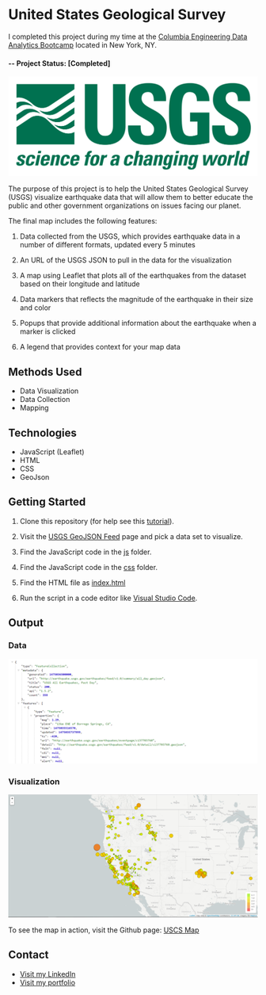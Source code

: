 # United States Geological Survey

I completed this project during my time at the [Columbia Engineering Data Analytics Bootcamp](https://bootcamp.cvn.columbia.edu/data/nyc/landing/?s=Google-Brand&pkw=%2Bdata%20%2Banalytics%20%2Bcolumbia&pcrid=392444639754&pmt=b&utm_source=google&utm_medium=cpc&utm_campaign=%5BS%5D_GRD_Data_Brand_ALL_NYC_BMM_New&utm_term=%2Bdata%20%2Banalytics%20%2Bcolumbia&utm_content=392444639754&s=google&k=%2Bdata%20%2Banalytics%20%2Bcolumbia&gclid=Cj0KCQiA2b7uBRDsARIsAEE9XpFH-2wU0-_7jtxCV_PCkGBR0prlyKtvpF2-nAWU1tO4oYci5h1QStsaAsg5EALw_wcB&gclsrc=aw.ds) located in New York, NY.

#### -- Project Status: [Completed]


![1-Logo](Images/1-Logo.png)


The purpose of this project is to help the United States Geological Survey (USGS) visualize earthquake data that will allow them to better educate the public and other government organizations on issues facing our planet.

The final map includes the following features:

1. Data collected from the USGS, which provides earthquake data in a number of different formats, updated every 5 minutes

2. An URL of the USGS JSON to pull in the data for the visualization

3. A map using Leaflet that plots all of the earthquakes from the dataset based on their longitude and latitude

4. Data markers that reflects the magnitude of the earthquake in their size and color

5. Popups that provide additional information about the earthquake when a marker is clicked

6. A legend that provides context for your map data


## Methods Used
* Data Visualization
* Data Collection
* Mapping


## Technologies
* JavaScript (Leaflet)
* HTML
* CSS
* GeoJson

## Getting Started

1. Clone this repository (for help see this [tutorial](https://help.github.com/articles/cloning-a-repository/)).
2. Visit the [USGS GeoJSON Feed](http://earthquake.usgs.gov/earthquakes/feed/v1.0/geojson.php) page and pick a data set to visualize.
3. Find the JavaScript code in the [js](https://github.com/CarolineDelva/UnitedStatesGeologicalSurvey_LeafletJS-Project/blob/master/static/js/logic3.js) folder.
4. Find the JavaScript code in the [css](https://github.com/CarolineDelva/UnitedStatesGeologicalSurvey_LeafletJS-Project/tree/master/static/css) folder.
5. Find the HTML file as [index.html](https://github.com/CarolineDelva/UnitedStatesGeologicalSurvey_LeafletJS-Project/blob/master/index.html)

6. Run the script in a code editor like [Visual Studio Code](https://code.visualstudio.com/).




## Output 

### Data

![4-JSON](Images/4-JSON.png)

### Visualization

![2-BasicMap](Images/2-BasicMap.png)



To see the map in action, visit the Github page: [USCS Map](https://carolinedelva.github.io/UnitedStatesGeologicalSurvey_LeafletJS-Project/)

## Contact
* [Visit my LinkedIn](https://www.linkedin.com/in/caroline-delva-5184a172/) 
* [Visit my portfolio](https://carolinedelva.github.io/CarolineDelvaPortfolio/) 
